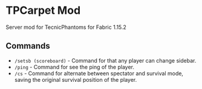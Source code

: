 # TPCarpet Mod
Server mod for TecnicPhantoms for Fabric 1.15.2

## Commands
- `/setsb (scoreboard)` - Command for that any player can change sidebar.
- `/ping` - Command for see the ping of the player.
- `/cs` - Command for alternate between spectator and survival mode, saving the original survival position of the player.
